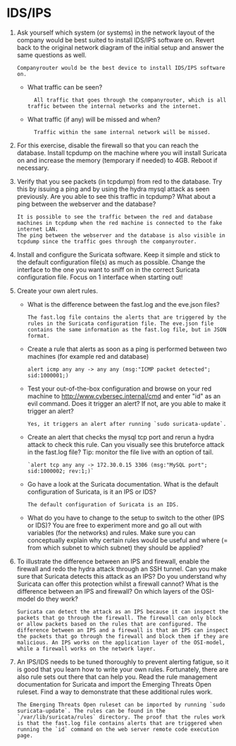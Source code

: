 # IDS/IPS

1.  Ask yourself which system (or systems) in the network layout of the company would be best suited to install IDS/IPS software on. Revert back to the original network diagram of the initial setup and answer the same questions as well.

        Companyrouter would be the best device to install IDS/IPS software on.

    -   What traffic can be seen?

              All traffic that goes through the companyrouter, which is all traffic between the internal networks and the internet.

    -   What traffic (if any) will be missed and when?

              Traffic within the same internal network will be missed.

2.  For this exercise, disable the firewall so that you can reach the database. Install tcpdump on the machine where you will install Suricata on and increase the memory (temporary if needed) to 4GB. Reboot if necessary.

3.  Verify that you see packets (in tcpdump) from red to the database. Try this by issuing a ping and by using the hydra mysql attack as seen previously. Are you able to see this traffic in tcpdump? What about a ping between the webserver and the database?

        It is possible to see the traffic between the red and database machines in tcpdump when the red machine is connected to the fake internet LAN.
        The ping between the webserver and the database is also visible in tcpdump since the traffic goes through the companyrouter.

4.  Install and configure the Suricata software. Keep it simple and stick to the default configuration file(s) as much as possible. Change the interface to the one you want to sniff on in the correct Suricata configuration file. Focus on 1 interface when starting out!

5.  Create your own alert rules.

    -   What is the difference between the fast.log and the eve.json files?

            The fast.log file contains the alerts that are triggered by the rules in the Suricata configuration file. The eve.json file contains the same information as the fast.log file, but in JSON format.

    -   Create a rule that alerts as soon as a ping is performed between two machines (for example red and database)

            alert icmp any any -> any any (msg:"ICMP packet detected"; sid:1000001;)

    -   Test your out-of-the-box configuration and browse on your red machine to http://www.cybersec.internal/cmd and enter "id" as an evil command. Does it trigger an alert? If not, are you able to make it trigger an alert?

            Yes, it triggers an alert after running `sudo suricata-update`.

    -   Create an alert that checks the mysql tcp port and rerun a hydra attack to check this rule. Can you visually see this bruteforce attack in the fast.log file? Tip: monitor the file live with an option of tail.

            `alert tcp any any -> 172.30.0.15 3306 (msg:"MySQL port"; sid:1000002; rev:1;)`

    -   Go have a look at the Suricata documentation. What is the default configuration of Suricata, is it an IPS or IDS?

            The default configuration of Suricata is an IDS.

    -   What do you have to change to the setup to switch to the other (IPS or IDS)? You are free to experiment more and go all out with variables (for the networks) and rules. Make sure you can conceptually explain why certain rules would be useful and where (= from which subnet to which subnet) they should be applied?

6.  To illustrate the difference between an IPS and firewall, enable the firewall and redo the hydra attack through an SSH tunnel. Can you make sure that Suricata detects this attack as an IPS? Do you understand why Suricata can offer this protection whilst a firewall cannot? What is the difference between an IPS and firewall? On which layers of the OSI-model do they work?

        Suricata can detect the attack as an IPS because it can inspect the packets that go through the firewall. The firewall can only block or allow packets based on the rules that are configured. The difference between an IPS and a firewall is that an IPS can inspect the packets that go through the firewall and block them if they are malicious. An IPS works on the application layer of the OSI-model, while a firewall works on the network layer.

7.  An IPS/IDS needs to be tuned thoroughly to prevent alerting fatigue, so it is good that you learn how to write your own rules. Fortunately, there are also rule sets out there that can help you. Read the rule management documentation for Suricata and import the Emerging Threats Open ruleset. Find a way to demonstrate that these additional rules work.

        The Emerging Threats Open ruleset can be imported by running `sudo suricata-update`. The rules can be found in the `/var/lib/suricata/rules` directory. The proof that the rules work is that the fast.log file contains alerts that are triggered when running the `id` command on the web server remote code execution page.
